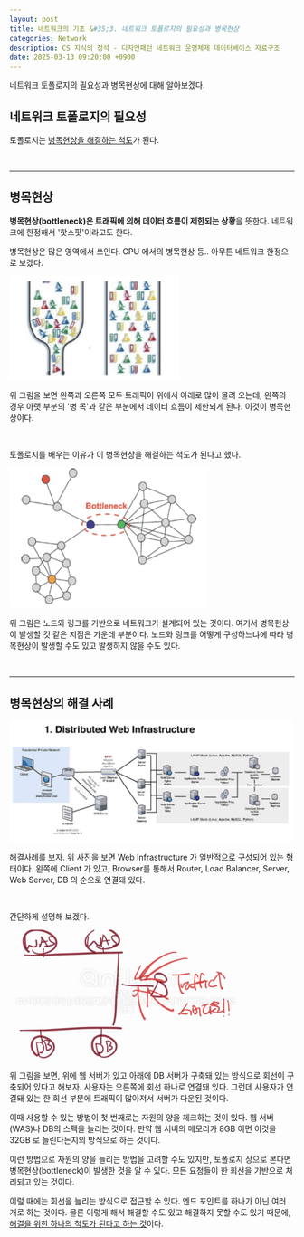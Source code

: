 ```yaml
---
layout: post
title: 네트워크의 기초 &#35;3. 네트워크 토폴로지의 필요성과 병목현상
categories: Network
description: CS 지식의 정석 - 디자인패턴 네트워크 운영체제 데이터베이스 자료구조
date: 2025-03-13 09:20:00 +0900
---
```

네트워크 토폴로지의 필요성과 병목현상에 대해 알아보겠다.

## 네트워크 토폴로지의 필요성

토폴로지는 <u>병목현상을 해결하는 척도</u>가 된다.

<br>
<hr>

## 병목현상

<b>병목현상(bottleneck)은 트래픽에 의해 데이터 흐름이 제한되는 상황</b>을 뜻한다. 네트워크에 한정해서 '핫스팟'이라고도 한다.

병목현상은 많은 영역에서 쓰인다. CPU 에서의 병목현상 등.. 아무튼 네트워크 한정으로 보겠다.

<img src="/assets/img/captures/b41f9bb7-21f6-4343-9b75-5a24a956a366.jpg" width="300px" />

위 그림을 보면 왼쪽과 오른쪽 모두 트래픽이 위에서 아래로 많이 몰려 오는데, 왼쪽의 경우 아랫 부분의 '병 목'과 같은 부분에서 데이터 흐름이 제한되게 된다. 이것이 병목현상이다.

<br>

토폴로지를 배우는 이유가 이 병목현상을 해결하는 척도가 된다고 했다.

<img src="/assets/img/captures/7da2ffee-cab5-496b-ab89-d7d65f97af2a.jpg" width="350px" />

위 그림은 노드와 링크를 기반으로 네트워크가 설계되어 있는 것이다. 여기서 병목현상이 발생할 것 같은 지점은 가운데 부분이다. 노드와 링크를 어떻게 구성하느냐에 따라 병목현상이 발생할 수도 있고 발생하지 않을 수도 있다.

<br>
<hr>

## 병목현상의 해결 사례

<img src="/assets/img/captures/4de2fdc6-7f0c-4a81-8500-de7056690b5e.jpg" width="500px" />

해결사례를 보자. 위 사진을 보면 Web Infrastructure 가 일반적으로 구성되어 있는 형태이다. 왼쪽에 Client 가 있고, Browser를 통해서 Router, Load Balancer, Server, Web Server, DB 의 순으로 연결돼 있다.

<br>

간단하게 설명해 보겠다.

<img src="/assets/img/captures/3b514ea2-d38f-475b-a75b-b4705a6e4cfb.jpg" width="400px" />

위 그림을 보면, 위에 웹 서버가 있고 아래에 DB 서버가 구축돼 있는 방식으로 회선이 구축되어 있다고 해보자. 사용자는 오른쪽에 회선 하나로 연결돼 있다. 그런데 사용자가 연결돼 있는 한 회선 부분에 트래픽이 많아져서 서버가 다운된 것이다.

이때 사용할 수 있는 방법이 첫 번째로는 자원의 양을 체크하는 것이 있다. 웹 서버(WAS)나 DB의 스펙을 늘리는 것이다. 만약 웹 서버의 메모리가 8GB 이면 이것을 32GB 로 늘린다든지의 방식으로 하는 것이다.

이런 방법으로 자원의 양을 늘리는 방법을 고려할 수도 있지만, 토폴로지 상으로 본다면 병목현상(bottleneck)이 발생한 것을 알 수 있다. 모든 요청들이 한 회선을 기반으로 처리되고 있는 것이다.

이럴 때에는 회선을 늘리는 방식으로 접근할 수 있다. 엔드 포인트를 하나가 아닌 여러 개로 하는 것이다. 물론 이렇게 해서 해결할 수도 있고 해결하지 못할 수도 있기 때문에, <u>해결을 위한 하나의 척도가 된다고 하는 것</u>이다.